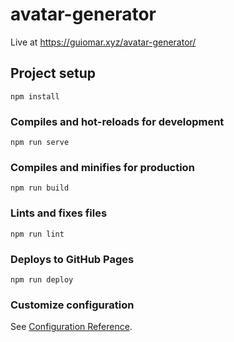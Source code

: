# avatar-generator

Live at https://guiomar.xyz/avatar-generator/

## Project setup
```
npm install
```

### Compiles and hot-reloads for development
```
npm run serve
```

### Compiles and minifies for production
```
npm run build
```

### Lints and fixes files
```
npm run lint
```

### Deploys to GitHub Pages
```
npm run deploy
```

### Customize configuration
See [Configuration Reference](https://cli.vuejs.org/config/).
